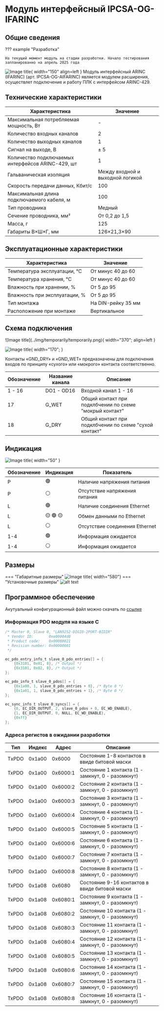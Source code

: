 # Модуль интерфейсный IPCSA-OG-IFARINC

## Общие сведения

??? example "Разработка"

    На текущий момент модуль на стадии разработки. Начало тестирования запланированно на апрель 2025 года 

<div class="grid cards" markdown>

![Image title](../img/modules/IFARINC.png){ width="150" align=left  }
 Модуль интерфейсный ARINC (IFARINC) (арт. IPCSA-OG-AIFARINC) является модулем расширения, осуществлет подключение и работу ПЛК с интерфейсом ARINC-429.
</div>

## Технические характеристики 
| Характеристика                                      | Значение                                       |
|----------------------------------------------------|-----------------------------------------------|
| Максимальная потребляемая мощность, Вт            | -                                             |
| Количество входных каналов                        | 2                                             |
| Количество выходных каналов                       | 1                                             |
| Сигнал на выходе, В                               | ± 5                                           |
| Количество подключаемых интерфейсов ARINC-429, шт | 1                                             |
| Гальваническая изоляция                           | Между входной и выходной логикой              |
| Скорость передачи данных, Кбит/с                  | 100                                           |
| Максимальная длина подключаемого кабеля, м        | 100                                           |
| Тип проводника                                    | Медный                                        |
| Сечение проводника, мм²                           | От 0,2 до 1,5                                 |
| Масса, г                                          | 125                                           |
| Габариты В×Ш×Г, мм                                | 126×21,3×90                                   |

## Эксплуатационные характеристики
| Характеристика                   | Значение           |
| -------------------------------- | -                  |
| Температура эксплуатации, °С     | От минус 40 до 60  |
| Температура хранения, °С         | От минус 40 до 60  |
| Влажность при хранении, %	       | От 5 до 95         |
| Влажность при эксплуатации, %    | От 5 до 95         |
| Тип монтажа                      | На DIN-рейку 35 мм |
| Расположение при монтаже         | Вертикальное       |

## Схема подключения

<div class="grid cards" markdown>
![Image title](../img/temporarily/temporarily.png){ width="370"; align=left  }

![Image title](../img/temporarily/temporarily.png){ width="170";  }
</div>

Контакты «GND_DRY» и «GND_WET» предназначены для подключения входов по принципу «сухого» или «мокрого» контакта соответственно.

| Обозначение | Название канала | Описание                       |
|-------------|-----------------|--------------------------------|
| 1 - 16      | DO1 - OD16      | Входной канал 1 - 16          |
| 17          | G_WET             | Общий контакт при подклбчении по схеме "мокрый контакт"|
| 18          | G_DRY            | Общий контакт при подклбчении по схеме "сухой контакт" |

## Индикация
![Image title](../img/identification/6_leds.png){ width="50" }


| Обозначение | Индикация | Показатель |
|------------------|----------------------|---------------------------------------|
| P | :green_circle:| Наличие напряжения питания |
| P | :white_circle:| Отсутствие напряжения питания |
| L | :green_circle:| Наличие соединения Ethernet |
| L | :yellow_circle: :green_circle: :yellow_circle: | Обмен данными по Ethernet |
| L | :white_circle:| Отсутствие соединения Ethernet|
| 1-4 | :green_circle:| Информация ожидается  |
| 1-4 | :white_circle:| Информация ожидается  |

## Размеры

=== "Габаритные размеры" 
    ![Image title](../img/dimensions/overall_dimensions_extensions.png){ width="580"}
=== "Установочные размеры"
    ![alt text](../img/dimensions/installation_dimensions.png) 

## Программное обеспечение
Акутуальный конфигурационный файл можно скачать по 
<a href="../../downloads/ipcsa_modules_config.xml" download>ссылке</a>


### Информация PDO модуля на языке C

``` c title="Ethercat cstruct"
/* Master 0, Slave 0, "LAN9252-DIGIO-2PORT-BIDIR"
 * Vendor ID:       0xe00004d8
 * Product code:    0x00000021
 * Revision number: 0x00000001
 */

ec_pdo_entry_info_t slave_0_pdo_entries[] = {
    {0x3101, 0x01, 8}, /* Output */
    {0x3101, 0x02, 8}, /* Output */
};

ec_pdo_info_t slave_0_pdos[] = {
    {0x1a00, 1, slave_0_pdo_entries + 0}, /* Byte 0 */
    {0x1a01, 1, slave_0_pdo_entries + 1}, /* Byte 0 */
};

ec_sync_info_t slave_0_syncs[] = {
    {0, EC_DIR_OUTPUT, 2, slave_0_pdos + 0, EC_WD_ENABLE},
    {1, EC_DIR_OUTPUT, 0, NULL, EC_WD_ENABLE},
    {0xff}
};
``` 
### Адреса регистов в ожидании разработки
|Тип|Индекс|Адрес|Описание|
|-|-|-|-|
|ТxPDO |0x1a00|0x6000|Состояние 1-8 контактов в ввиде битовой маски|
| TxPDO |0x1a00|0x6000:1| Состояние 1 контакта (1 - замкнут, 0 - разомкнут)|
| TxPDO |0x1a00|0x6000:2| Состояние 2 контакта (1 - замкнут, 0 - разомкнут)|
| TxPDO |0x1a00|0x6000:3| Состояние 3 контакта (1 - замкнут, 0 - разомкнут)|
| TxPDO |0x1a00|0x6000:4| Состояние 4 контакта (1 - замкнут, 0 - разомкнут)|
| TxPDO |0x1a00|0x6000:5| Состояние 5 контакта (1 - замкнут, 0 - разомкнут)|
| TxPDO |0x1a00|0x6000:6| Состояние 6 контакта (1 - замкнут, 0 - разомкнут)|
| TxPDO |0x1a00|0x6000:7| Состояние 7 контакта (1 - замкнут, 0 - разомкнут)|
| TxPDO |0x1a00|0x6000:8| Состояние 8 контакта (1 - замкнут, 0 - разомкнут)|
| TxPDO |0x1a08|0x6080| Состояние 9-16 контактов в ввиде битовой маски|
| TxPDO |0x1a08|0x6080:1| Состояние 9 контакта (1 - замкнут, 0 - разомкнут)|
| TxPDO |0x1a08|0x6080:2| Состояние 10 контакта (1 - замкнут, 0 - разомкнут)|
| TxPDO |0x1a08|0x6080:3| Состояние 11 контакта (1 - замкнут, 0 - разомкнут)|
| TxPDO |0x1a08|0x6080:4| Состояние 12 контакта (1 - замкнут, 0 - разомкнут)|
| TxPDO |0x1a08|0x6080:5| Состояние 13 контакта (1 - замкнут, 0 - разомкнут)|
| TxPDO |0x1a08|0x6080:6| Состояние 14 контакта (1 - замкнут, 0 - разомкнут)|
| TxPDO |0x1a08|0x6080:7| Состояние 15 контакта (1 - замкнут, 0 - разомкнут)|
| TxPDO |0x1a08|0x6080:8| Состояние 16 контакта (1 - замкнут, 0 - разомкнут)|




